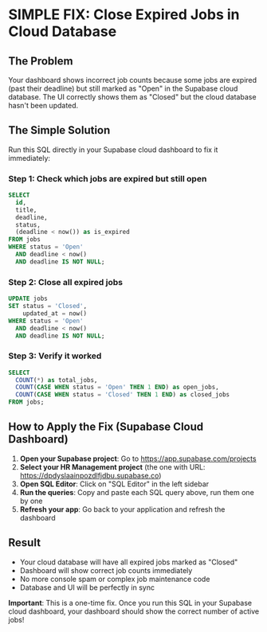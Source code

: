 # SIMPLE FIX: Close Expired Jobs in Cloud Database

## The Problem

Your dashboard shows incorrect job counts because some jobs are expired (past their deadline) but still marked as "Open" in the Supabase cloud database. The UI correctly shows them as "Closed" but the cloud database hasn't been updated.

## The Simple Solution

Run this SQL directly in your Supabase cloud dashboard to fix it immediately:

### Step 1: Check which jobs are expired but still open

```sql
SELECT
  id,
  title,
  deadline,
  status,
  (deadline < now()) as is_expired
FROM jobs
WHERE status = 'Open'
  AND deadline < now()
  AND deadline IS NOT NULL;
```

### Step 2: Close all expired jobs

```sql
UPDATE jobs
SET status = 'Closed',
    updated_at = now()
WHERE status = 'Open'
  AND deadline < now()
  AND deadline IS NOT NULL;
```

### Step 3: Verify it worked

```sql
SELECT
  COUNT(*) as total_jobs,
  COUNT(CASE WHEN status = 'Open' THEN 1 END) as open_jobs,
  COUNT(CASE WHEN status = 'Closed' THEN 1 END) as closed_jobs
FROM jobs;
```

## How to Apply the Fix (Supabase Cloud Dashboard)

1. **Open your Supabase project**: Go to https://app.supabase.com/projects
2. **Select your HR Management project** (the one with URL: https://dpdyslaainpozdlfjdbu.supabase.co)
3. **Open SQL Editor**: Click on "SQL Editor" in the left sidebar
4. **Run the queries**: Copy and paste each SQL query above, run them one by one
5. **Refresh your app**: Go back to your application and refresh the dashboard

## Result

- Your cloud database will have all expired jobs marked as "Closed"
- Dashboard will show correct job counts immediately
- No more console spam or complex job maintenance code
- Database and UI will be perfectly in sync

**Important**: This is a one-time fix. Once you run this SQL in your Supabase cloud dashboard, your dashboard should show the correct number of active jobs!
